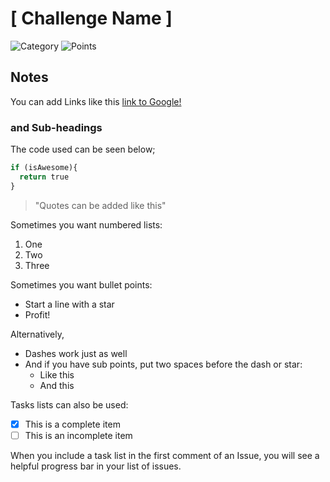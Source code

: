 # [ Challenge Name ]
![Category](http://img.shields.io/badge/Category-<CATEGORY>-orange?style=for-the-badge) ![Points](http://img.shields.io/badge/Points-<VALUE>-brightgreen?style=for-the-badge)

## Notes

You can add Links like this [link to Google!](http://google.com)

### and Sub-headings

The code used can be seen below;
```python
if (isAwesome){
  return true
}
```


> "Quotes can be added like this"


Sometimes you want numbered lists:

1. One
2. Two
3. Three

Sometimes you want bullet points:

* Start a line with a star
* Profit!

Alternatively,

- Dashes work just as well
- And if you have sub points, put two spaces before the dash or star:
  - Like this
  - And this
  


 Tasks lists can also be used:

- [x] This is a complete item
- [ ] This is an incomplete item

When you include a task list in the first comment of an Issue, you will see a helpful progress bar in your list of issues.
